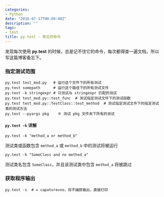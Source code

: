 ```yaml
---
categories:
- Python
date: "2016-07-17T00:00:00Z"
description: ""
tags:
- test
title: py.test - 常见的命令
---
```


发现每次使用 **py.test** 的时候，总是记不住它的命令，每次都得查一遍文档，所以写这篇博客备忘下。

### 指定测试范围

	py.test test_mod.py   # 运行这个文件下的所有测试
	py.test somepath      # 运行这个路径下的所有测试文件
	py.test -k stringexpr # 只测试与 stringexpr 匹配的测试
	py.test test_mod.py::test_func  # 测试指定测试文件下的测试函数
	py.test test_mod.py::TestClass::test_method  # 测试指定测试文件下的指定测试类的测试方法
	py.test --pyargs pkg	＃ 测试 pkg 文件夹下所有的测试
	
#### `py.test -k` 详解

	py.test -k "method_a or method_b"	
	
测试类或函数包含 `method_a` 或 `method_b` 中的测试将被运行

	py.test -k "SomeClass and no method_a"
	
测试类名包含 `SomeClass`，并且该测试类中包含 `method_a` 将被跳过 

### 获取程序输出

	py.test -s	# = capature=no，将不捕获输出，直接打印
